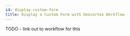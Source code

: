 ```yaml
---
id: display-custom-form
title: Display a Custom Form with Geocortex Workflow
---
```


TODO - link out to workflow for this
